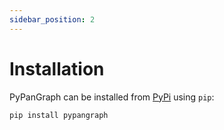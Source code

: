 ```yaml
---
sidebar_position: 2
---
```


# Installation

PyPanGraph can be installed from [PyPi](https://pypi.org/) using `pip`:

```sh
pip install pypangraph
```
